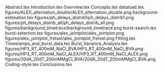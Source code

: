 Abstract.tex
Introduction.tex
Overview.tex
Concepts.tex
dataload.tex
figures/ALEX_alternation_double/ALEX_alternation_double.png
background-estimation.tex
figures/ph_delays_distrib1/ph_delays_distrib1.png
figures/ph_delays_distrib_all/ph_delays_distrib_all.png
figures/background_timetrace/background_timetrace.png
burst-search.tex
burst-selection.tex
figures/alex_jointplot/alex_jointplot.png
figures/alex_jointplot_fretsel/alex_jointplot_fretsel.png
Fitting.tex
Timestamps_and_burst_data.tex
Burst_Variance_Analysis.tex
figures/HP3_RT_400mM_NaCl_BVA/HP3_RT_400mM_NaCl_BVA.png
figures/HP3_RT_400mM_NaCl_ALEX/HP3_RT_400mM_NaCl_ALEX.png
figures/20dA_20dT_200mMMgCl_BVA/20dA_20dT_200mMMgCl_BVA.png
Coding-style.tex
Conclusions.tex
